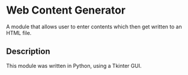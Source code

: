 # Web Content Generator

 A module that allows user to enter contents which then get written to an HTML file. 

## Description

This module was written in Python, using a Tkinter GUI.
